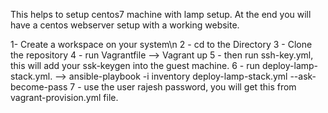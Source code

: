 This helps to setup centos7 machine with lamp setup. At the end you will have a centos webserver setup with a working website.

1- Create a workspace on your system\n
2 - cd to the Directory
3 - Clone the repository
4 - run Vagrantfile --> Vagrant up
5 - then run ssh-key.yml, this will add your ssk-keygen into the guest machine.
6 - run deploy-lamp-stack.yml. --> ansible-playbook -i inventory deploy-lamp-stack.yml --ask-become-pass
7 - use the user rajesh password, you will get this from vagrant-provision.yml file.

